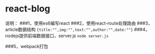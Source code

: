 # react-blog

说明：
###1，使用es6编写react
###2，使用react-route处理路由
###3，article数据结构
    ```
    {title:"",img:"",text:"",author:"",date:""}
    ```
###4，nodejs提供前端数据接口，server.js
    ```
       node server.js
    ```
    
###5，webpack打包
